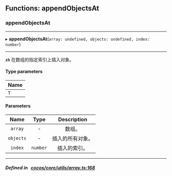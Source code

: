 ## Functions: appendObjectsAt

### appendObjectsAt


___
▸ **appendObjectsAt**(`array: undefined, objects: undefined, index: number`)
___


**`zh`** 
在数组的指定索引上插入对象。


#### Type parameters

| Name |
| :------ |
| `T` |

#### Parameters

| Name | Type | Description |
| :------: | :------: | :------: |
| `array` | - | 数组。  |
| `objects` | - | 插入的所有对象。  |
| `index` | `number` | 插入的索引。  |

___


##### Defined in &nbsp;   [cocos/core/utils/array.ts:168](https://github.com/cocos-creator/engine/blob/c7bf6b8a9/cocos/core/utils/array.ts#L168)&nbsp;
